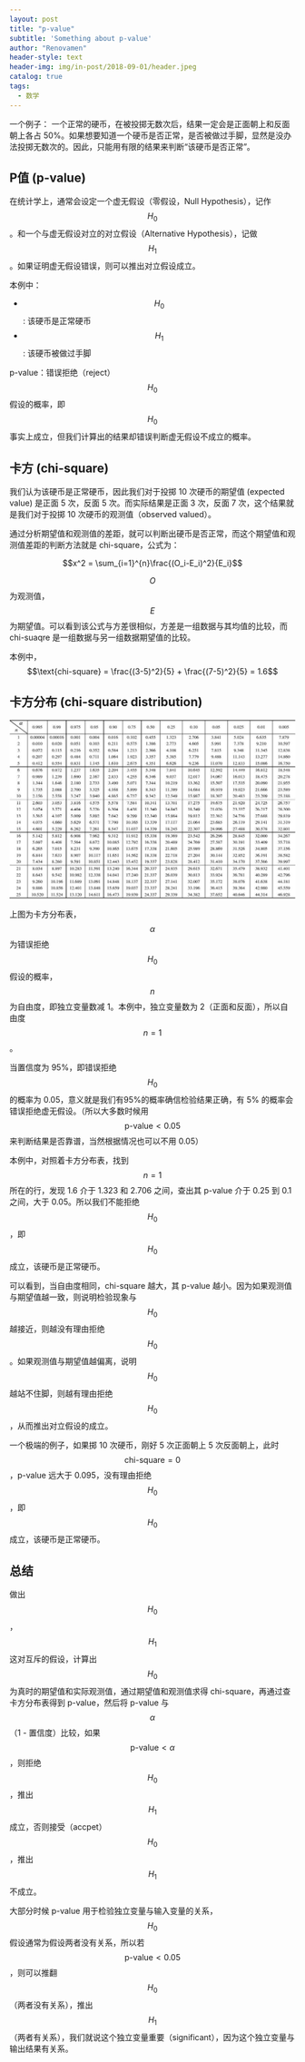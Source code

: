 ```yaml
---
layout: post
title: "p-value"
subtitle: 'Something about p-value'
author: "Renovamen"
header-style: text
header-img: img/in-post/2018-09-01/header.jpeg
catalog: true
tags:
  - 数学
---
```


一个例子：
一个正常的硬币，在被投掷无数次后，结果一定会是正面朝上和反面朝上各占 50%。如果想要知道一个硬币是否正常，是否被做过手脚，显然是没办法投掷无数次的。因此，只能用有限的结果来判断“该硬币是否正常”。


## P值 (p-value)
在统计学上，通常会设定一个虚无假设（零假设，Null Hypothesis），记作 $$H_0$$。和一个与虚无假设对立的对立假设（Alternative Hypothesis），记做 $$H_1$$。如果证明虚无假设错误，则可以推出对立假设成立。

本例中：
- $$H_0$$: 该硬币是正常硬币
- $$H_1$$: 该硬币被做过手脚

p-value：错误拒绝（reject）$$H_0$$ 假设的概率，即 $$H_0$$ 事实上成立，但我们计算出的结果却错误判断虚无假设不成立的概率。

## 卡方 (chi-square)
我们认为该硬币是正常硬币，因此我们对于投掷 10 次硬币的期望值 (expected value) 是正面 5 次，反面 5 次。而实际结果是正面 3 次，反面 7 次，这个结果就是我们对于投掷 10 次硬币的观测值（observed valued）。

通过分析期望值和观测值的差距，就可以判断出硬币是否正常，而这个期望值和观测值差距的判断方法就是 chi-square，公式为：

$$x^2 = \sum_{i=1}^{n}\frac{(O_i-E_i)^2}{E_i}$$

$$O$$ 为观测值，$$E$$ 为期望值。可以看到该公式与方差很相似，方差是一组数据与其均值的比较，而 chi-suaqre 是一组数据与另一组数据期望值的比较。

本例中，$$\text{chi-square} = \frac{(3-5)^2}{5} + \frac{(7-5)^2}{5} = 1.6$$

## 卡方分布 (chi-square distribution)
![](/img/in-post/2018-09-01/chi-square-distribution.png)

上图为卡方分布表，$$\alpha$$ 为错误拒绝 $$H_0$$ 假设的概率，$$n$$ 为自由度，即独立变量数减 1。本例中，独立变量数为 2（正面和反面），所以自由度 $$n = 1$$。

当置信度为 95%，即错误拒绝 $$H_0$$ 的概率为 0.05，意义就是我们有95%的概率确信检验结果正确，有 5% 的概率会错误拒绝虚无假设。（所以大多数时候用 $$\text{p-value}<0.05$$ 来判断结果是否靠谱，当然根据情况也可以不用 0.05）

本例中，对照着卡方分布表，找到 $$n = 1$$ 所在的行，发现 1.6 介于 1.323 和 2.706 之间，查出其 p-value 介于 0.25 到 0.1 之间，大于 0.05。所以我们不能拒绝 $$H_0$$，即 $$H_0$$ 成立，该硬币是正常硬币。

可以看到，当自由度相同，chi-square 越大，其 p-value 越小。因为如果观测值与期望值越一致，则说明检验现象与 $$H_0$$ 越接近，则越没有理由拒绝 $$H_0$$。如果观测值与期望值越偏离，说明 $$H_0$$ 越站不住脚，则越有理由拒绝 $$H_0$$，从而推出对立假设的成立。

一个极端的例子，如果掷 10 次硬币，刚好 5 次正面朝上 5 次反面朝上，此时 $$\text{chi-square} = 0$$，p-value 远大于 0.095，没有理由拒绝 $$H_0$$，即 $$H_0$$ 成立，该硬币是正常硬币。

## 总结
做出 $$H_0$$，$$H_1$$ 这对互斥的假设，计算出 $$H_0$$ 为真时的期望值和实际观测值，通过期望值和观测值求得 chi-square，再通过查卡方分布表得到 p-value，然后将 p-value 与 $$\alpha$$（1 - 置信度）比较，如果 $$\text{p-value} < \alpha$$，则拒绝 $$H_0$$，推出 $$H_1$$ 成立，否则接受（accpet）$$H_0$$，推出 $$H_1$$ 不成立。

大部分时候 p-value 用于检验独立变量与输入变量的关系，$$H_0$$ 假设通常为假设两者没有关系，所以若 $$\text{p-value} < 0.05$$，则可以推翻 $$H_0$$（两者没有关系），推出 $$H_1$$（两者有关系），我们就说这个独立变量重要（significant），因为这个独立变量与输出结果有关系。